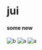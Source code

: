 # jui
#### some new

![b](https://img.shields.io/issuestats/p/github/expressjs/express.svg)
![a](https://img.shields.io/david/dev/expressjs/express.svg)
![a](https://img.shields.io/jenkins/c/https/jenkins.qa.ubuntu.com/view/Utopic/view/All/job/address-book-service-utopic-i386-ci.svg)
